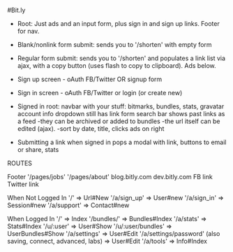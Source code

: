 #Bit.ly

- Root: Just ads and an input form, plus sign in and sign up links. Footer for nav.
- Blank/nonlink form submit: sends you to '/shorten' with empty form
- Regular form submit: sends you to '/shorten' and populates a link list via ajax, with a copy button (uses flash to copy to clipboard). Ads below.
- Sign up screen - oAuth FB/Twitter OR signup form
- Sign in screen - oAuth FB/Twitter or login (or create new)

- Signed in root: 
navbar with your stuff: bitmarks, bundles, stats, gravatar account info dropdown
still has link form
search bar
shows past links as a feed
  -they can be archived or added to bundles
  -the url itself can be edited (ajax).
  -sort by date, title, clicks
ads on right

- Submitting a link when signed in
pops a modal with link, buttons to email or share, stats


ROUTES


Footer
'/pages/jobs'
'/pages/about'
blog.bitly.com
dev.bitly.com
FB link
Twitter link


When Not Logged In
'/' => Url#New
'/a/sign_up' => User#new
'/a/sign_in' => Session#new
'/a/support' => Contact#new


When Logged In
'/' => Index
'/bundles/' => Bundles#Index
'/a/stats' => Stats#Index
'/u/:user' => User#Show
'/u/:user/bundles' => UserBundles#Show
'/a/settings' => User#Edit
'/a/settings/password' (also saving, connect, advanced, labs) => User#Edit
'/a/tools' => Info#Index